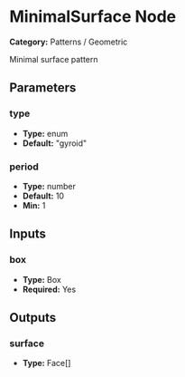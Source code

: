
# MinimalSurface Node

**Category:** Patterns / Geometric

Minimal surface pattern

## Parameters


### type
- **Type:** enum
- **Default:** "gyroid"





### period
- **Type:** number
- **Default:** 10
- **Min:** 1




## Inputs


### box
- **Type:** Box
- **Required:** Yes



## Outputs


### surface
- **Type:** Face[]




